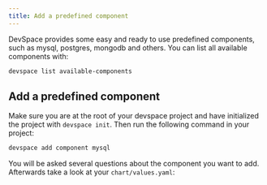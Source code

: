 ```yaml
---
title: Add a predefined component
---
```


DevSpace provides some easy and ready to use predefined components, such as mysql, postgres, mongodb and others. You can list all available components with:
```bash
devspace list available-components
```

## Add a predefined component

Make sure you are at the root of your devspace project and have initialized the project with `devspace init`. Then run the following command in your project:
```bash
devspace add component mysql
```

You will be asked several questions about the component you want to add. Afterwards take a look at your `chart/values.yaml`:

```yaml


```
